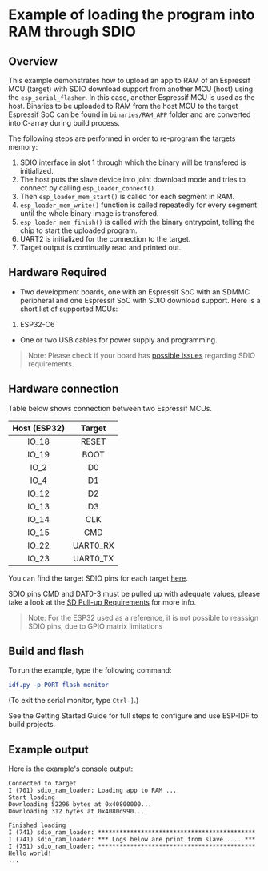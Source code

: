 # Example of loading the program into RAM through SDIO

## Overview

This example demonstrates how to upload an app to RAM of an Espressif MCU (target) with SDIO download support from another MCU (host) using the `esp_serial_flasher`. In this case, another Espressif MCU is used as the host. Binaries to be uploaded to RAM from the host MCU to the target Espressif SoC can be found in `binaries/RAM_APP` folder and are converted into C-array during build process.

The following steps are performed in order to re-program the targets memory:

1. SDIO interface in slot 1 through which the binary will be transfered is initialized.
2. The host puts the slave device into joint download mode and tries to connect by calling `esp_loader_connect()`.
3. Then `esp_loader_mem_start()` is called for each segment in RAM.
4. `esp_loader_mem_write()` function is called repeatedly for every segment until the whole binary image is transfered.
5. `esp_loader_mem_finish()` is called with the binary entrypoint, telling the chip to start the uploaded program.
6. UART2 is initialized for the connection to the target.
7. Target output is continually read and printed out.

## Hardware Required

* Two development boards, one with an Espressif SoC with an SDMMC peripheral and one Espressif SoC with SDIO download support. Here is a short list of supported MCUs:
1. ESP32-C6
* One or two USB cables for power supply and programming.

> Note: Please check if your board has [possible issues](https://docs.espressif.com/projects/esp-idf/en/stable/esp32/api-reference/peripherals/sd_pullup_requirements.html) regarding SDIO requirements.

## Hardware connection

Table below shows connection between two Espressif MCUs.

| Host (ESP32) | Target        |
|:------------:|:-------------:|
|    IO_18     |    RESET      |
|    IO_19     |    BOOT       |
|    IO_2      |    D0         |
|    IO_4      |    D1         |
|    IO_12     |    D2         |
|    IO_13     |    D3         |
|    IO_14     |    CLK        |
|    IO_15     |    CMD        |
|    IO_22     |    UART0_RX   |
|    IO_23     |    UART0_TX   |

You can find the target SDIO pins for each target [here](https://docs.espressif.com/projects/esp-idf/en/stable/esp32/api-reference/peripherals/sdio_slave.html).

SDIO pins CMD and DAT0-3 must be pulled up with adequate values, please take a look at the [SD Pull-up Requirements](https://docs.espressif.com/projects/esp-idf/en/stable/esp32/api-reference/peripherals/sd_pullup_requirements.html) for more info.

> Note: For the ESP32 used as a reference, it is not possible to reassign SDIO pins, due to GPIO matrix limitations

## Build and flash

To run the example, type the following command:

```CMake
idf.py -p PORT flash monitor
```

(To exit the serial monitor, type ``Ctrl-]``.)

See the Getting Started Guide for full steps to configure and use ESP-IDF to build projects.

## Example output

Here is the example's console output:

```
Connected to target
I (701) sdio_ram_loader: Loading app to RAM ...
Start loading
Downloading 52296 bytes at 0x40800000...
Downloading 312 bytes at 0x4080d990...

Finished loading
I (741) sdio_ram_loader: ********************************************
I (741) sdio_ram_loader: *** Logs below are print from slave .... ***
I (751) sdio_ram_loader: ********************************************
Hello world!
...
```
